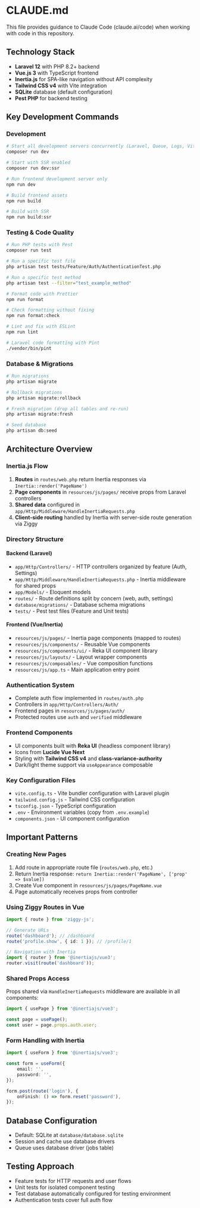 # CLAUDE.md

This file provides guidance to Claude Code (claude.ai/code) when working with code in this repository.

## Technology Stack

- **Laravel 12** with PHP 8.2+ backend
- **Vue.js 3** with TypeScript frontend 
- **Inertia.js** for SPA-like navigation without API complexity
- **Tailwind CSS v4** with Vite integration
- **SQLite** database (default configuration)
- **Pest PHP** for backend testing

## Key Development Commands

### Development
```bash
# Start all development servers concurrently (Laravel, Queue, Logs, Vite)
composer run dev

# Start with SSR enabled
composer run dev:ssr

# Run frontend development server only
npm run dev

# Build frontend assets
npm run build

# Build with SSR
npm run build:ssr
```

### Testing & Code Quality
```bash
# Run PHP tests with Pest
composer run test

# Run a specific test file
php artisan test tests/Feature/Auth/AuthenticationTest.php

# Run a specific test method
php artisan test --filter="test_example_method"

# Format code with Prettier
npm run format

# Check formatting without fixing
npm run format:check

# Lint and fix with ESLint
npm run lint

# Laravel code formatting with Pint
./vendor/bin/pint
```

### Database & Migrations
```bash
# Run migrations
php artisan migrate

# Rollback migrations
php artisan migrate:rollback

# Fresh migration (drop all tables and re-run)
php artisan migrate:fresh

# Seed database
php artisan db:seed
```

## Architecture Overview

### Inertia.js Flow
1. **Routes** in `routes/web.php` return Inertia responses via `Inertia::render('PageName')`
2. **Page components** in `resources/js/pages/` receive props from Laravel controllers
3. **Shared data** configured in `app/Http/Middleware/HandleInertiaRequests.php`
4. **Client-side routing** handled by Inertia with server-side route generation via Ziggy

### Directory Structure

#### Backend (Laravel)
- `app/Http/Controllers/` - HTTP controllers organized by feature (Auth, Settings)
- `app/Http/Middleware/HandleInertiaRequests.php` - Inertia middleware for shared props
- `app/Models/` - Eloquent models
- `routes/` - Route definitions split by concern (web, auth, settings)
- `database/migrations/` - Database schema migrations
- `tests/` - Pest test files (Feature and Unit tests)

#### Frontend (Vue/Inertia)
- `resources/js/pages/` - Inertia page components (mapped to routes)
- `resources/js/components/` - Reusable Vue components
- `resources/js/components/ui/` - Reka UI component library
- `resources/js/layouts/` - Layout wrapper components
- `resources/js/composables/` - Vue composition functions
- `resources/js/app.ts` - Main application entry point

### Authentication System
- Complete auth flow implemented in `routes/auth.php`
- Controllers in `app/Http/Controllers/Auth/`
- Frontend pages in `resources/js/pages/auth/`
- Protected routes use `auth` and `verified` middleware

### Frontend Components
- UI components built with **Reka UI** (headless component library)
- Icons from **Lucide Vue Next**
- Styling with **Tailwind CSS v4** and **class-variance-authority**
- Dark/light theme support via `useAppearance` composable

### Key Configuration Files
- `vite.config.ts` - Vite bundler configuration with Laravel plugin
- `tailwind.config.js` - Tailwind CSS configuration
- `tsconfig.json` - TypeScript configuration
- `.env` - Environment variables (copy from `.env.example`)
- `components.json` - UI component configuration

## Important Patterns

### Creating New Pages
1. Add route in appropriate route file (`routes/web.php`, etc.)
2. Return Inertia response: `return Inertia::render('PageName', ['prop' => $value])`
3. Create Vue component in `resources/js/pages/PageName.vue`
4. Page automatically receives props from controller

### Using Ziggy Routes in Vue
```typescript
import { route } from 'ziggy-js';

// Generate URLs
route('dashboard'); // /dashboard
route('profile.show', { id: 1 }); // /profile/1

// Navigation with Inertia
import { router } from '@inertiajs/vue3';
router.visit(route('dashboard'));
```

### Shared Props Access
Props shared via `HandleInertiaRequests` middleware are available in all components:
```typescript
import { usePage } from '@inertiajs/vue3';

const page = usePage();
const user = page.props.auth.user;
```

### Form Handling with Inertia
```typescript
import { useForm } from '@inertiajs/vue3';

const form = useForm({
    email: '',
    password: '',
});

form.post(route('login'), {
    onFinish: () => form.reset('password'),
});
```

## Database Configuration
- Default: SQLite at `database/database.sqlite`
- Session and cache use database drivers
- Queue uses database driver (jobs table)

## Testing Approach
- Feature tests for HTTP requests and user flows
- Unit tests for isolated component testing
- Test database automatically configured for testing environment
- Authentication tests cover full auth flow
